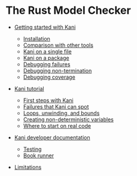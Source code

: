 # The Rust Model Checker

- [Getting started with Kani](./getting-started.md)
  - [Installation](./install-guide.md)
  - [Comparison with other tools](./tool-comparison.md)
  - [Kani on a single file](./kani-single-file.md)
  - [Kani on a package](./cargo-kani.md)
  - [Debugging failures]()
  - [Debugging non-termination]()
  - [Debugging coverage]()

- [Kani tutorial](./kani-tutorial.md)
  - [First steps with Kani](./tutorial-first-steps.md)
  - [Failures that Kani can spot](./tutorial-kinds-of-failure.md)
  - [Loops, unwinding, and bounds](./tutorial-loops-unwinding.md)
  - [Creating non-deterministic variables](./tutorial-nondeterministic-variables.md)
  - [Where to start on real code](./tutorial-real-code.md)

- [Kani developer documentation](./dev-documentation.md)
  - [Testing](./kani-testing.md)
  - [Book runner](./bookrunner.md)

- [Limitations](./limitations.md)
